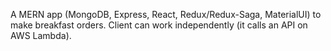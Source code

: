 A MERN app (MongoDB, Express, React, Redux/Redux-Saga, MaterialUI) to make breakfast orders.
Client can work independently (it calls an API on AWS Lambda).
